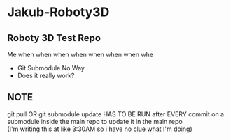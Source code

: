 # Jakub-Roboty3D
## Roboty 3D Test Repo
Me when when when when when when when whe
- Git Submodule No Way
- Does it really work?
## NOTE
git pull OR git submodule update HAS TO BE RUN after EVERY commit on a submodule inside the main repo to update it in the main repo
<br>
(I'm writing this at like 3:30AM so i have no clue what I'm doing)